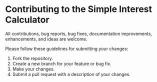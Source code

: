 # Contributing to the Simple Interest Calculator

All contributions, bug reports, bug fixes, documentation improvements, enhancements, and ideas are welcome.

Please follow these guidelines for submitting your changes:

1. Fork the repository.
2. Create a new branch for your feature or bug fix.
3. Make your changes.
4. Submit a pull request with a description of your changes.
